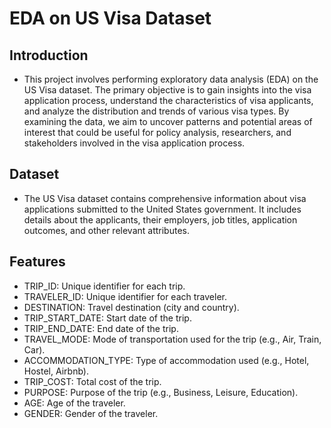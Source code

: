 # EDA on US Visa Dataset
## Introduction
- This project involves performing exploratory data analysis (EDA) on the US Visa dataset. The primary objective is to gain insights into the visa application process, understand the characteristics of visa applicants, and analyze the distribution and trends of various visa types. By examining the data, we aim to uncover patterns and potential areas of interest that could be useful for policy analysis, researchers, and stakeholders involved in the visa application process.

## Dataset
- The US Visa dataset contains comprehensive information about visa applications submitted to the United States government. It includes details about the applicants, their employers, job titles, application outcomes, and other relevant attributes.
## Features
- TRIP_ID: Unique identifier for each trip.
- TRAVELER_ID: Unique identifier for each traveler.
- DESTINATION: Travel destination (city and country).
- TRIP_START_DATE: Start date of the trip.
- TRIP_END_DATE: End date of the trip.
- TRAVEL_MODE: Mode of transportation used for the trip (e.g., Air, Train, Car).
- ACCOMMODATION_TYPE: Type of accommodation used (e.g., Hotel, Hostel, Airbnb).
- TRIP_COST: Total cost of the trip.
- PURPOSE: Purpose of the trip (e.g., Business, Leisure, Education).
- AGE: Age of the traveler.
- GENDER: Gender of the traveler.
